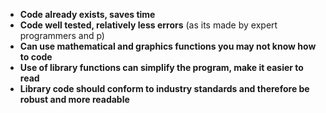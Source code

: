 - **Code already exists, saves time**
- **Code well tested, relatively less errors** (as its made by expert programmers and p)
- **Can use mathematical and graphics functions you may not know how to code**
- **Use of library functions can simplify the program, make it easier to read**
- **Library code should conform to industry standards and therefore be robust and more readable**
